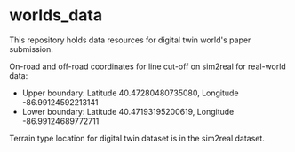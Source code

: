 # worlds_data

This repository holds data resources for digital twin world's paper submission.


On-road and off-road coordinates for line cut-off on sim2real for real-world data:

- Upper boundary: Latitude 40.47280480735080, Longitude -86.99124592213141
- Lower boundary: Latitude 40.47193195200619, Longitude -86.99124689772711

Terrain type location for digital twin dataset is in the sim2real dataset.
